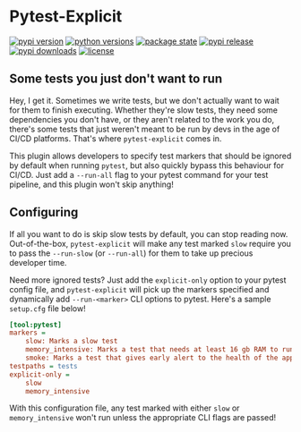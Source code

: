 # Pytest-Explicit
[![pypi version](https://img.shields.io/pypi/v/pytest-explicit)](https://pypi.org/project/pytest-explicit/)
[![python versions](https://img.shields.io/pypi/pyversions/pytest-explicit)](https://pypi.org/project/pytest-explicit/)
[![package state](https://img.shields.io/pypi/status/pytest-explicit)](https://pypi.org/project/pytest-explicit/)
[![pypi release](https://img.shields.io/github/workflow/status/taliamax/pytest-explicit/release)](https://github.com/taliamax/pytest-explicit/actions/workflows/release.yaml)
[![pypi downloads](https://img.shields.io/pypi/dm/pytest-explicit)](https://pypi.org/project/pytest-explicit/)
[![license](https://img.shields.io/pypi/l/pytest-explicit)](https://github.com/taliamax/pytest-explicit/blob/main/LICENSE)


## Some tests you just don't want to run

Hey, I get it. Sometimes we write tests, but we don't actually want to wait
for them to finish executing. Whether they're slow tests, they need some
dependencies you don't have, or they aren't related to the work you
do, there's some tests that just weren't meant to be run by devs in the age
of CI/CD platforms. That's where `pytest-explicit` comes in.


This plugin allows developers to specify test markers that should be ignored
by default when running `pytest`, but also quickly bypass this behaviour
for CI/CD. Just add a `--run-all` flag to your pytest command for your test
pipeline, and this plugin won't skip anything!

## Configuring

If all you want to do is skip slow tests by default, you can stop reading
now. Out-of-the-box, `pytest-explicit` will make any test marked `slow`
require you to pass the `--run-slow` (or `--run-all`) for them to take
up precious developer time.

Need more ignored tests? Just add the `explicit-only` option to your
pytest config file, and `pytest-explicit` will pick up the markers
specified and dynamically add `--run-<marker>` CLI options to pytest. Here's
a sample `setup.cfg` file below!

```ini
[tool:pytest]
markers =
    slow: Marks a slow test
    memory_intensive: Marks a test that needs at least 16 gb RAM to run
    smoke: Marks a test that gives early alert to the health of the app
testpaths = tests
explicit-only =
    slow
    memory_intensive
```

With this configuration file, any test marked with either `slow` or
`memory_intensive` won't run unless the appropriate CLI flags are passed!
